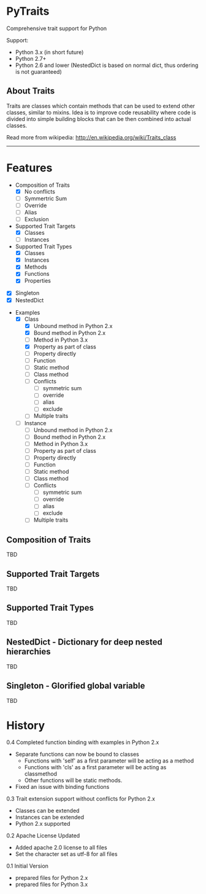 PyTraits
========

Comprehensive trait support for Python

Support:
  * Python 3.x (in short future)
  * Python 2.7+
  * Python 2.6 and lower (NestedDict is based on normal dict,
                          thus ordering is not guaranteed)

About Traits
------------

Traits are classes which contain methods that can be used to extend
other classes, similar to mixins. Idea is to improve code reusability
where code is divided into simple building blocks that can be then
combined into actual classes.

Read more from wikipedia: http://en.wikipedia.org/wiki/Traits_class

----------------------------------------------------------------

Features
========
 - Composition of Traits
    - [X] No conflicts
    - [ ] Symmertric Sum
    - [ ] Override
    - [ ] Alias
    - [ ] Exclusion
 - Supported Trait Targets
    - [X] Classes
    - [ ] Instances
 - Supported Trait Types
    - [X] Classes
    - [X] Instances
    - [X] Methods
    - [X] Functions
    - [X] Properties
 - [X] Singleton
 - [X] NestedDict
 - Examples
    - [X] Class
       - [X] Unbound method in Python 2.x
       - [X] Bound method in Python 2.x
       - [ ] Method in Python 3.x
       - [X] Property as part of class
       - [ ] Property directly
       - [ ] Function
       - [ ] Static method
       - [ ] Class method
       - [ ] Conflicts
          - [ ] symmetric sum
          - [ ] override
          - [ ] alias
          - [ ] exclude
       - [ ] Multiple traits
    - [ ] Instance
       - [ ] Unbound method in Python 2.x
       - [ ] Bound method in Python 2.x
       - [ ] Method in Python 3.x
       - [ ] Property as part of class
       - [ ] Property directly
       - [ ] Function
       - [ ] Static method
       - [ ] Class method
       - [ ] Conflicts
          - [ ] symmetric sum
          - [ ] override
          - [ ] alias
          - [ ] exclude
       - [ ] Multiple traits

Composition of Traits
---------------------

TBD

Supported Trait Targets
-----------------------

TBD

Supported Trait Types
---------------------

TBD

NestedDict - Dictionary for deep nested hierarchies
---------------------------------------------------

TBD

Singleton - Glorified global variable
-------------------------------------

TBD


History
=======

0.4 Completed function binding with examples in Python 2.x
  - Separate functions can now be bound to classes
    - Functions with 'self' as a first parameter will be acting as a method
    - Functions with 'cls' as a first parameter will be acting as classmethod
    - Other functions will be static methods.
  - Fixed an issue with binding functions

0.3 Trait extension support without conflicts for Python 2.x
  - Classes can be extended
  - Instances can be extended
  - Python 2.x supported

0.2 Apache License Updated
  - Added apache 2.0 license to all files
  - Set the character set as utf-8 for all files

0.1 Initial Version
  - prepared files for Python 2.x
  - prepared files for Python 3.x
